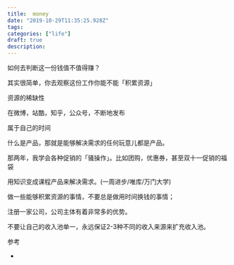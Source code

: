 ```yaml
---
title:  money
date: "2019-10-29T11:35:25.928Z"
tags: 
categories: ["life"]
draft: true
description: 
---
```


如何去判断这一份钱值不值得赚？

其实很简单，你去观察这份工作你能不能「积累资源」

资源的稀缺性

在微博，站酷，知乎，公众号，不断地发布

属于自己的时间

什么是产品，那就是能够解决需求的任何玩意儿都是产品。

那两年，我学会各种促销的「骚操作」。比如团购，优惠券，甚至双十一促销的福袋

用知识变成课程产品来解决需求。(一周进步/唯库/万门大学)

做一些能够积累资源的事情，不要总是做用时间换钱的事情；

注册一家公司，公司主体有着非常多的优势。

不要让自己的收入池单一，永远保证2-3种不同的收入来源来扩充收入池。





参考 
- [](https://mp.weixin.qq.com/s/ZmGQg-0k5UCfuACmPJB__Q)